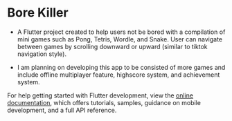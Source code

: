 # Bore Killer

 - A Flutter project created to help users not be bored with a compilation of mini games such as Pong, Tetris, Wordle, and Snake. User can navigate between games by scrolling downward or upward (similar to tiktok navigation style).

 - I am planning on developing this app to be consisted of more games and include offline multiplayer feature, highscore system, and achievement system.

For help getting started with Flutter development, view the
[online documentation](https://docs.flutter.dev/), which offers tutorials,
samples, guidance on mobile development, and a full API reference.
